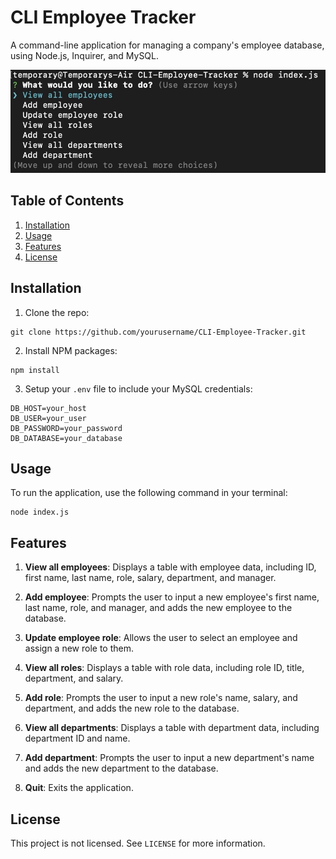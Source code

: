# CLI Employee Tracker

A command-line application for managing a company's employee database, using Node.js, Inquirer, and MySQL.

![](Assets/ApplicationPicture.jpeg)

## Table of Contents

1. [Installation](#installation)
2. [Usage](#usage)
3. [Features](#features)
4. [License](#license)


## Installation

1. Clone the repo:
```
git clone https://github.com/yourusername/CLI-Employee-Tracker.git
```
2. Install NPM packages:
```
npm install
```
3. Setup your `.env` file to include your MySQL credentials:
```
DB_HOST=your_host
DB_USER=your_user
DB_PASSWORD=your_password
DB_DATABASE=your_database
```
## Usage

To run the application, use the following command in your terminal:
```
node index.js
```

## Features

1. **View all employees**: Displays a table with employee data, including ID, first name, last name, role, salary, department, and manager.

2. **Add employee**: Prompts the user to input a new employee's first name, last name, role, and manager, and adds the new employee to the database.

3. **Update employee role**: Allows the user to select an employee and assign a new role to them.

4. **View all roles**: Displays a table with role data, including role ID, title, department, and salary.

5. **Add role**: Prompts the user to input a new role's name, salary, and department, and adds the new role to the database.

6. **View all departments**: Displays a table with department data, including department ID and name.

7. **Add department**: Prompts the user to input a new department's name and adds the new department to the database.

8. **Quit**: Exits the application.

## License

This project is not licensed. See `LICENSE` for more information.
